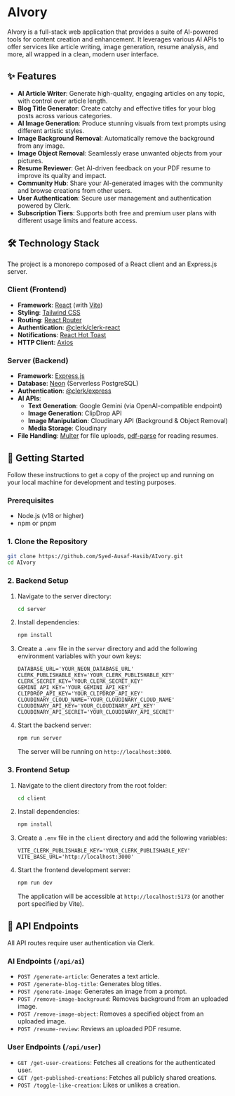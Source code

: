 # AIvory

AIvory is a full-stack web application that provides a suite of AI-powered tools for content creation and enhancement. It leverages various AI APIs to offer services like article writing, image generation, resume analysis, and more, all wrapped in a clean, modern user interface.

## ✨ Features

- **AI Article Writer**: Generate high-quality, engaging articles on any topic, with control over article length.
- **Blog Title Generator**: Create catchy and effective titles for your blog posts across various categories.
- **AI Image Generation**: Produce stunning visuals from text prompts using different artistic styles.
- **Image Background Removal**: Automatically remove the background from any image.
- **Image Object Removal**: Seamlessly erase unwanted objects from your pictures.
- **Resume Reviewer**: Get AI-driven feedback on your PDF resume to improve its quality and impact.
- **Community Hub**: Share your AI-generated images with the community and browse creations from other users.
- **User Authentication**: Secure user management and authentication powered by Clerk.
- **Subscription Tiers**: Supports both free and premium user plans with different usage limits and feature access.

## 🛠️ Technology Stack

The project is a monorepo composed of a React client and an Express.js server.

### Client (Frontend)
- **Framework**: [React](https://reactjs.org/) (with [Vite](https://vitejs.dev/))
- **Styling**: [Tailwind CSS](https://tailwindcss.com/)
- **Routing**: [React Router](https://reactrouter.com/)
- **Authentication**: [@clerk/clerk-react](https://clerk.com/docs/references/react/overview)
- **Notifications**: [React Hot Toast](https://react-hot-toast.com/)
- **HTTP Client**: [Axios](https://axios-http.com/)

### Server (Backend)
- **Framework**: [Express.js](https://expressjs.com/)
- **Database**: [Neon](https://neon.tech/) (Serverless PostgreSQL)
- **Authentication**: [@clerk/express](https://clerk.com/docs/references/express/overview)
- **AI APIs**:
    - **Text Generation**: Google Gemini (via OpenAI-compatible endpoint)
    - **Image Generation**: ClipDrop API
    - **Image Manipulation**: Cloudinary API (Background & Object Removal)
    - **Media Storage**: Cloudinary
- **File Handling**: [Multer](https://github.com/expressjs/multer) for file uploads, [pdf-parse](https://www.npmjs.com/package/pdf-parse) for reading resumes.

## 🚀 Getting Started

Follow these instructions to get a copy of the project up and running on your local machine for development and testing purposes.

### Prerequisites

- Node.js (v18 or higher)
- npm or pnpm

### 1. Clone the Repository

```bash
git clone https://github.com/Syed-Ausaf-Hasib/AIvory.git
cd AIvory
```

### 2. Backend Setup

1.  Navigate to the server directory:
    ```bash
    cd server
    ```
2.  Install dependencies:
    ```bash
    npm install
    ```
3.  Create a `.env` file in the `server` directory and add the following environment variables with your own keys:
    ```env
    DATABASE_URL='YOUR_NEON_DATABASE_URL'
    CLERK_PUBLISHABLE_KEY='YOUR_CLERK_PUBLISHABLE_KEY'
    CLERK_SECRET_KEY='YOUR_CLERK_SECRET_KEY'
    GEMINI_API_KEY='YOUR_GEMINI_API_KEY'
    CLIPDROP_API_KEY='YOUR_CLIPDROP_API_KEY'
    CLOUDINARY_CLOUD_NAME='YOUR_CLOUDINARY_CLOUD_NAME'
    CLOUDINARY_API_KEY='YOUR_CLOUDINARY_API_KEY'
    CLOUDINARY_API_SECRET='YOUR_CLOUDINARY_API_SECRET'
    ```
4.  Start the backend server:
    ```bash
    npm run server
    ```
    The server will be running on `http://localhost:3000`.

### 3. Frontend Setup

1.  Navigate to the client directory from the root folder:
    ```bash
    cd client
    ```
2.  Install dependencies:
    ```bash
    npm install
    ```
3.  Create a `.env` file in the `client` directory and add the following variables:
    ```env
    VITE_CLERK_PUBLISHABLE_KEY='YOUR_CLERK_PUBLISHABLE_KEY'
    VITE_BASE_URL='http://localhost:3000'
    ```
4.  Start the frontend development server:
    ```bash
    npm run dev
    ```
    The application will be accessible at `http://localhost:5173` (or another port specified by Vite).

## 📄 API Endpoints

All API routes require user authentication via Clerk.

### AI Endpoints (`/api/ai`)
- `POST /generate-article`: Generates a text article.
- `POST /generate-blog-title`: Generates blog titles.
- `POST /generate-image`: Generates an image from a prompt.
- `POST /remove-image-background`: Removes background from an uploaded image.
- `POST /remove-image-object`: Removes a specified object from an uploaded image.
- `POST /resume-review`: Reviews an uploaded PDF resume.

### User Endpoints (`/api/user`)
- `GET /get-user-creations`: Fetches all creations for the authenticated user.
- `GET /get-published-creations`: Fetches all publicly shared creations.
- `POST /toggle-like-creation`: Likes or unlikes a creation.